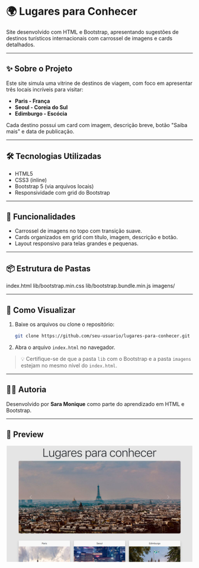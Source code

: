 
# 🌍 Lugares para Conhecer

Site desenvolvido com HTML e Bootstrap, apresentando sugestões de destinos turísticos internacionais com carrossel de imagens e cards detalhados.

---

## ✨ Sobre o Projeto

Este site simula uma vitrine de destinos de viagem, com foco em apresentar três locais incríveis para visitar:

- **Paris - França**
- **Seoul - Coreia do Sul**
- **Edimburgo - Escócia**

Cada destino possui um card com imagem, descrição breve, botão "Saiba mais" e data de publicação.

---

## 🛠️ Tecnologias Utilizadas

- HTML5
- CSS3 (inline)
- Bootstrap 5 (via arquivos locais)
- Responsividade com grid do Bootstrap

---

## 🎯 Funcionalidades

- Carrossel de imagens no topo com transição suave.
- Cards organizados em grid com título, imagem, descrição e botão.
- Layout responsivo para telas grandes e pequenas.

---

## 📦 Estrutura de Pastas

index.html
lib/bootstrap.min.css
lib/bootstrap.bundle.min.js
imagens/

---

## 🚀 Como Visualizar

1. Baixe os arquivos ou clone o repositório:
   ```bash
   git clone https://github.com/seu-usuario/lugares-para-conhecer.git
   ```
2. Abra o arquivo `index.html` no navegador.

> 💡 Certifique-se de que a pasta `lib` com o Bootstrap e a pasta `imagens` estejam no mesmo nível do `index.html`.

---

## 👩‍💻 Autoria

Desenvolvido por **Sara Monique** como parte do aprendizado em HTML e Bootstrap.

---

## 📸 Preview

![Imagem do Projeto](https://github.com/SaraMonique13/exercicio_bootstrap_ebac/blob/main/download.png)
